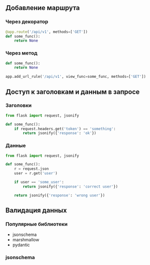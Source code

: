 ## Добавление маршрута

### Через декоратор
```python
@app.route('/api/v1', methods=['GET'])
def some_func():
    return None
```
### Через метод  
```python
def some_func():
    return None
    
app.add_url_rule('/api/v1', view_func=some_func, methods=['GET'])
```

## Доступ к заголовкам и данным в запросе

### Заголовки
```python
from flask import request, jsonify

def some_func():
    if request.headers.get('token') == 'something':
        return jsonify({'response': 'ok'})
```

### Данные
```python
from flask import request, jsonify

def some_func():
    r = request.json
    user = r.get('user')

    if user == 'some_user':
        return jsonify({'response': 'correct user'})

    return jsonify({'response': 'wrong user'})
```

## Валидация данных

### Популярные библиотеки
- jsonschema
- marshmallow
- pydantic

### jsonschema
